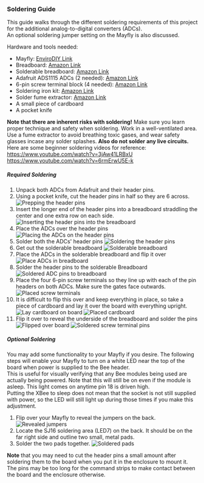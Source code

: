 ### Soldering Guide

This guide walks through the different soldering requirements of this project for the additional analog-to-digital converters (ADCs).  
An optional soldering jumper setting on the Mayfly is also discussed.

Hardware and tools needed:
- Mayfly: [EnviroDIY Link](https://www.envirodiy.org/product/envirodiy-mayfly-data-logger/)
- Breadboard: [Amazon Link](https://www.amazon.com/DEYUE-breadboard-Set-Prototype-Board/dp/B07LFD4LT6/ref=sr_1_1?crid=1DC4JWMO8ZJJY&dib=eyJ2IjoiMSJ9.jxVij6GBiI3UZ-6NpQmxYSe8hSgXCBThtl8-kiWvP-3WAVR479ujpSnnPrGnp7cUmnWXDiOtQ4phR-50BL2i1UjIniLV-IZZxGL4TpbQyZl7HSLv0v_bglYhH4-nDi4q2dBM2irJQZsNjZVsp45ZvGQZ1NRpkMMow3avvtMa5poaJjae4h3RQHu-G7xMAbMuGD0mY7QKZCUvI0Gcgym9OSW0TxVPqP694VD83nkVXtyUkbFpnQXhNhmMdNVbv5c_Q-vrcdhK-c4uRXD58dI5sZfi3NQnlcHaACsX2HjXnJk.B3AS3S1rpTwwSBDJtb058ysVtnxTsyUSe-oGa_6XJyw&dib_tag=se&keywords=breadboard&qid=1731532125&s=electronics&sprefix=breadboar%2Celectronics%2C183&sr=1-1)
- Solderable breadboard: [Amazon Link](https://www.amazon.com/gp/product/B07ZYNWJ1S/ref=ppx_yo_dt_b_asin_title_o02_s00?ie=UTF8&th=1)
- Adafruit ADS1115 ADCs (2 needed): [Amazon Link](https://www.amazon.com/ADS1115-16-Bit-ADC-Programmable-Amplifier/dp/B00QIW4MGW/ref=sxts_b2b_sx_reorder_acb_customer?content-id=amzn1.sym.44ecadb3-1930-4ae5-8e7f-c0670e7d86ce%3Aamzn1.sym.44ecadb3-1930-4ae5-8e7f-c0670e7d86ce&crid=3GMWVOTWRU9K6&cv_ct_cx=adafruit+ads1115+16-bit+adc&keywords=adafruit+ads1115+16-bit+adc&pd_rd_i=B00QIW4MGW&pd_rd_r=79e2130c-1d1b-4efe-8e58-87c4f12a79ba&pd_rd_w=ZUUuH&pd_rd_wg=t5fWq&pf_rd_p=44ecadb3-1930-4ae5-8e7f-c0670e7d86ce&pf_rd_r=JP73B0DPN1ECZR4AK5XY&qid=1699428398&sbo=RZvfv%2F%2FHxDF%2BO5021pAnSA%3D%3D&sprefix=16+bit+adc+adafruit+ads%2Caps%2C122&sr=1-1-62d64017-76a9-4f2a-8002-d7ec97456eea)
- 6-pin screw terminal block (4 needed): [Amazon Link](https://www.amazon.com/Augiimor-15PCS-2-54mm-Terminal-Connector/dp/B08B3SY1PG/ref=sr_1_1?crid=2JBVRDDLQGR9C&keywords=solderable%2Bscrew%2Bterminals%2B6-pin&qid=1699428828&sprefix=solderable%2Bscrew%2Bterminals%2B6-pin%2Caps%2C136&sr=8-1&th=1)
- Soldering iron kit: [Amazon Link](https://www.amazon.com/Soldering-Interchangeable-Adjustable-Temperature-Enthusiast/dp/B087767KNW/ref=sr_1_1?crid=1253VSWW6H46N&dib=eyJ2IjoiMSJ9.MNB3HuUsZOjz1NSstYQ0xYsrWEda1XgfR9bXfx1rBtjHYwVSwosZi0MNnGQsMTKnHo7etRSOAA7Fe4ZqIHhFkaw8iXVm33USmlWOqAaOmSRhJJ-EI1PWY7Y7IsYyB_ReyrY1qpsnZfaFaLPyOvkLrG8PyCQ8mC7Os7bbMw6KX6Y9oEFKkKJGDrNK8zf69w52_OCrlFg9R4JveMzz1197Xk_cDlhl6bcsgED57q8vhjs.gK3HKVOENLHOZByK3H7otcsbs5yQRwmHR36ghGGssLE&dib_tag=se&keywords=soldering%2Biron%2Bkit&qid=1731532438&sprefix=solder%2Caps%2C186&sr=8-1&th=1)
- Solder fume extractor: [Amazon Link](https://www.amazon.com/YIHUA-Extractor-Absorber-Tiltable-Soldering/dp/B0B4CB6KRW/ref=sr_1_1?dib=eyJ2IjoiMSJ9.nfZb-SxE9A3ZLDvZFrS9P3f2pguFB6soC_NoyBhH44ZWfXSyKNhnsDazsyKV3rkWxfUr1TMra-BXLt5ubo_GJIh-a7kCreDrc8hFH29_HS9y4ZDl5KFzHVFw81lWZpNeU2Dh023MpbDnDdeXYmOPhehh24v2OSccqHt3kT3pwKoESynoxTHFsERFNnj_1BZ0B3CHpBZG3mRCGZLl4Baq45s13vL1qv2GXuOPhlAJHxw.sH5dsSyoXdfDvirtIyiJwdXuWzr0Ma28fcy23hEHOis&dib_tag=se&keywords=charcoal%2Bsoldering%2Bvent&qid=1731533409&sr=8-1&th=1)
- A small piece of cardboard
- A pocket knife

**Note that there are inherent risks with soldering!** Make sure you learn proper technique and safety when soldering. Work in a well-ventilated area.  
Use a fume extractor to avoid breathing toxic gases, and wear safety glasses incase any solder splashes. **Also do not solder any live circuits.** 
Here are some beginner soldering videos for reference:  
https://www.youtube.com/watch?v=3jAw41LRBxU
https://www.youtube.com/watch?v=6rmErwU5E-k  


##### Required Soldering

1. Unpack both ADCs from Adafruit and their header pins.
2. Using a pocket knife, cut the header pins in half so they are 6 across.
![Prepping the header pins](soldering_images/soldering1.jpg)
3. Insert the longer end of the header pins into a breadboard straddling the center and one extra row on each side.
![Inserting the header pins into the breadboard](soldering_images/soldering2.jpg)
4. Place the ADCs over the header pins
![Placing the ADCs on the header pins](soldering_images/soldering3.jpg)
5. Solder both the ADCs' header pins
![Soldering the header pins](soldering_images/soldering4.jpg)
6. Get out the solderable breadboard
![Solderable breadboard](soldering_images/soldering5.jpg)
7. Place the ADCs in the solderable breadboard and flip it over
![Place ADCs in breadboard](soldering_images/soldering6.jpg)
8. Solder the header pins to the solderable Breadboard
![Soldered ADC pins to breadboard](soldering_images/soldering7.jpg)
9. Place the four 6-pin screw terminals so they line up with each of the pin headers on both ADCs. Make sure the gates face outwards.
![Placed screw terminals](soldering_images/soldering8.jpg)
10. It is difficult to flip this over and keep everything in place, so take a piece of cardboard and lay it over the board with everything upright.
![Lay cardboard on board](soldering_images/soldering9.jpg)
![Placed cardboard](soldering_images/soldering10.jpg)
11. Flip it over to reveal the underside of the breadboard and solder the pins
![Flipped over board](soldering_images/soldering11.jpg)
![Soldered screw terminal pins](soldering_images/soldering12.jpg)

##### Optional Soldering

You may add some functionality to your Mayfly if you desire. The following steps will enable your Mayfly to turn on a white LED near the top of the board when power is supplied to the Bee header.  
This is useful for visually verifying that any Bee modules being used are actually being powered. Note that this will still be on even if the module is asleep. This light comes on anytime pin 18 is driven high.  
Putting the XBee to sleep does not mean that the socket is not still supplied with power, so the LED will still light up during those times if you make this adjustment.

1. Flip over your Mayfly to reveal the jumpers on the back.
![Revealed jumpers](soldering_images/soldering13.jpg)
2. Locate the SJ16 soldering area (LED7) on the back. It should be on the far right side and outline two small, metal pads.
3. Solder the two pads together.
![Soldered pads](soldering_images/soldering14.jpg)

**Note** that you may need to cut the header pins a small amount after soldering them to the board when you put it in the enclosure to mount it. The pins may be too long for the command strips to make contact between the board and the enclosure otherwise.
